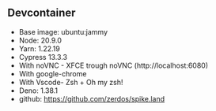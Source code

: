 ## Devcontainer

- Base image: ubuntu:jammy
- Node: 20.9.0
- Yarn: 1.22.19
- Cypress 13.3.3
- With noVNC - XFCE trough noVNC (http://localhost:6080)
- With google-chrome
- With Vscode- Zsh + Oh my zsh!
- Deno: 1.38.1
- github: https://github.com/zerdos/spike.land
